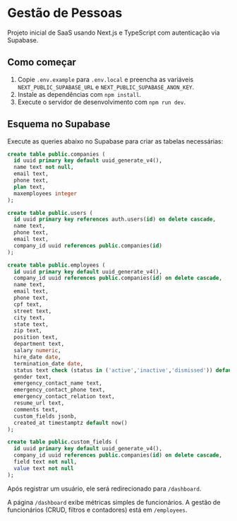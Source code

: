 # Gestão de Pessoas

Projeto inicial de SaaS usando Next.js e TypeScript com autenticação via Supabase.

## Como começar

1. Copie `.env.example` para `.env.local` e preencha as variáveis `NEXT_PUBLIC_SUPABASE_URL` e `NEXT_PUBLIC_SUPABASE_ANON_KEY`.
2. Instale as dependências com `npm install`.
3. Execute o servidor de desenvolvimento com `npm run dev`.

## Esquema no Supabase

Execute as queries abaixo no Supabase para criar as tabelas necessárias:

```sql
create table public.companies (
  id uuid primary key default uuid_generate_v4(),
  name text not null,
  email text,
  phone text,
  plan text,
  maxemployees integer
);

create table public.users (
  id uuid primary key references auth.users(id) on delete cascade,
  name text,
  phone text,
  email text,
  company_id uuid references public.companies(id)
);

create table public.employees (
  id uuid primary key default uuid_generate_v4(),
  company_id uuid references public.companies(id) on delete cascade,
  name text,
  email text,
  phone text,
  cpf text,
  street text,
  city text,
  state text,
  zip text,
  position text,
  department text,
  salary numeric,
  hire_date date,
  termination_date date,
  status text check (status in ('active','inactive','dismissed')) default 'active',
  gender text,
  emergency_contact_name text,
  emergency_contact_phone text,
  emergency_contact_relation text,
  resume_url text,
  comments text,
  custom_fields jsonb,
  created_at timestamptz default now()
);

create table public.custom_fields (
  id uuid primary key default uuid_generate_v4(),
  company_id uuid references public.companies(id) on delete cascade,
  field text not null,
  value text not null
);
```

Após registrar um usuário, ele será redirecionado para `/dashboard`.

A página `/dashboard` exibe métricas simples de funcionários. A gestão de funcionários (CRUD, filtros e contadores) está em `/employees`.
